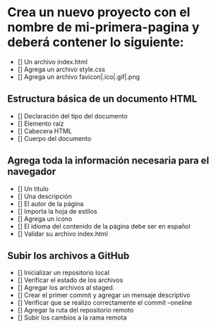 # Crea un nuevo proyecto con el nombre de mi-primera-pagina y deberá contener lo siguiente:
- [] Un archivo index.html
- [] Agrega un archivo style.css
- [] Agrega un archivo favicon|.ico|.gif|.png

## Estructura básica de un documento HTML
- [] Declaración del tipo del documento
- [] Elemento raíz
- [] Cabecera HTML
- [] Cuerpo del documento

## Agrega toda la información necesaria para el navegador
- [] Un titulo
- [] Una descripción
- [] El autor de la página
- [] Importa la hoja de estilos
- [] Agrega un icono
- [] El idioma del contenido de la página debe ser en español
- [] Validar su archivo index.html

## Subir los archivos a GitHub
- [] Inicializar un repositorio local
- [] Verificar el estado de los archivos
- [] Agregar los archivos al staged.
- [] Crear el primer commit y agregar un mensaje descriptivo
- [] Verificar que se realizo correctamente el commit –oneline
- [] Agregar la ruta del repositorio remoto
- [] Subir los cambios a la rama remota
